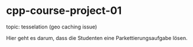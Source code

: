 # cpp-course-project-01

topic: tesselation (geo caching issue)

Hier geht es darum, dass die Studenten eine Parkettierungsaufgabe lösen.
